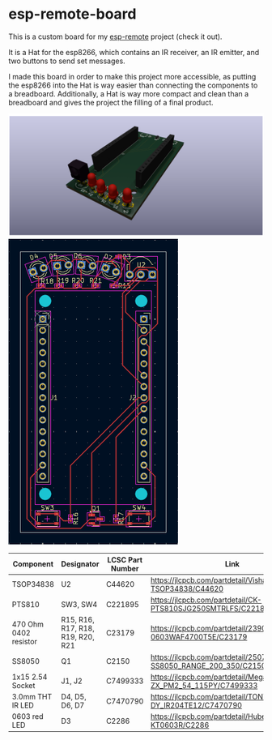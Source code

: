 # esp-remote-board
This is a custom board for my [esp-remote](https://github.com/orgaPumpkin/esp-remote-project) project (check it out).

It is a Hat for the esp8266, which contains an IR receiver, an IR emitter, and two buttons to send set messages.

I made this board in order to make this project more accessible, as putting the esp8266 into the Hat is way easier than connecting the components to a breadboard.
Additionally, a Hat is way more compact and clean than a breadboard and gives the project the filling of a final product.

![3D render](pictures/3d.png)
![pcb](pictures/hat_pcb.png)

| Component             | Designator                        | LCSC Part Number | Link                                                            |
|-----------------------|-----------------------------------|------------------|-----------------------------------------------------------------|
| TSOP34838             | U2                                | C44620           | https://jlcpcb.com/partdetail/VishayIntertech-TSOP34838/C44620  |
| PTS810                | SW3, SW4                          | C221895          | https://jlcpcb.com/partdetail/CK-PTS810SJG250SMTRLFS/C221895    |
| 470 Ohm 0402 resistor | R15, R16, R17, R18, R19, R20, R21 | C23179           | https://jlcpcb.com/partdetail/23906-0603WAF4700T5E/C23179       |
| SS8050                | Q1                                | C2150            | https://jlcpcb.com/partdetail/2507-SS8050_RANGE_200_350/C2150   |
| 1x15 2.54 Socket      | J1, J2                            | C7499333         | https://jlcpcb.com/partdetail/Megastar-ZX_PM2_54_115PY/C7499333 |
| 3.0mm THT IR LED      | D4, D5, D6, D7                    | C7470790         | https://jlcpcb.com/partdetail/TONYU-DY_IR204TE12/C7470790       |
| 0603 red LED          | D3                                | C2286            | https://jlcpcb.com/partdetail/Hubei_KENTOElec-KT0603R/C2286     |
